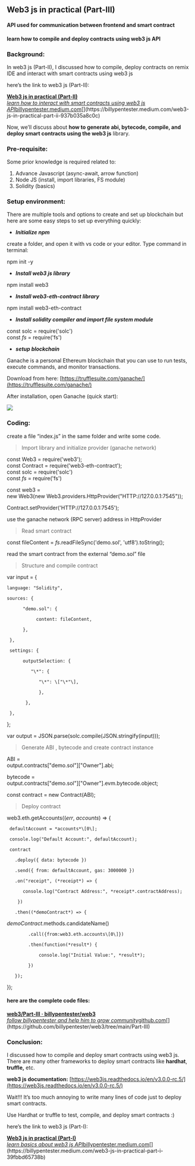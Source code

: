 ## Web3 js in practical (Part-III)

#### API used for communication between frontend and smart contract

#### learn how to compile and deploy contracts using web3 js API

### Background:

In web3 js (Part-II), I discussed how to compile, deploy contracts on remix IDE and interact with smart contracts using web3 js

here’s the link to web3 js (Part-II):

[**Web3 js in practical (Part-II)**  
*learn how to interact with smart contracts using web3 js API*billypentester.medium.com](https://billypentester.medium.com/web3-js-in-practical-part-ii-937b035a8c0c "https://billypentester.medium.com/web3-js-in-practical-part-ii-937b035a8c0c")[](https://billypentester.medium.com/web3-js-in-practical-part-ii-937b035a8c0c)

Now, we’ll discuss about **how to generate abi, bytecode, compile, and deploy smart contracts using the web3 js** library.

### Pre-requisite:

Some prior knowledge is required related to:

1.  Advance Javascript (async-await, arrow function)
2.  Node JS (install, import libraries, FS module)
3.  Solidity (basics)

### Setup environment:

There are multiple tools and options to create and set up blockchain but here are some easy steps to set up everything quickly:

*   ***Initialize npm***

create a folder, and open it with vs code or your editor. Type command in terminal:

npm init -y

*   ***Install web3 js library***

npm install web3

*   ***Install web3-eth-contract library***

npm install web3-eth-contract

*   ***Install solidity compiler and import file system module***

const solc = require('solc')  
const *fs* = require('fs')

*   ***setup blockchain***

Ganache is a personal Ethereum blockchain that you can use to run tests, execute commands, and monitor transactions.

Download from here: [https://trufflesuite.com/ganache/](https://trufflesuite.com/ganache/)

After installation, open Ganache (quick start):

![](https://cdn.hashnode.com/res/hashnode/image/upload/v1659520594966/JcopYi3Mm.png)

### Coding:

create a file “index.js” in the same folder and write some code.

> Import library and initialize provider (ganache network)

const Web3 = require('web3');  
const Contract = require('web3-eth-contract');  
const solc = require('solc')  
const *fs* = require('fs')

const web3 =   
new Web3(new Web3.providers.HttpProvider("HTTP://127.0.0.1:7545"));

Contract.setProvider('HTTP://127.0.0.1:7545');

use the ganache network (RPC server) address in HttpProvider

> Read smart contract

const fileContent = *fs*.readFileSync('demo.sol', 'utf8').toString();

read the smart contract from the external “demo.sol” file

> Structure and compile contract

var input = {

    language: "Solidity",

    sources: {

          "demo.sol": {

               content: fileContent,

          },

     },

     settings: {

          outputSelection: {

             "\*": {

                "\*": \["\*"\],

                },

           },

     },

};  
  

var output = JSON.parse(solc.compile(JSON.stringify(input)));

> Generate ABI , bytecode and create contract instance

ABI =   
output.contracts\["demo.sol"\]\["Owner"\].abi;

bytecode =   
output.contracts\["demo.sol"\]\["Owner"\].evm.bytecode.object;

const contract = new Contract(ABI);

> Deploy contract

web3.eth.getAccounts((*err*, *accounts*) => {

     defaultAccount = *accounts*\[0\];

     console.log("Default Account:", defaultAccount);

     contract

       .deploy({ data: bytecode })

       .send({ from: defaultAccount, gas: 3000000 })

       .on("receipt", (*receipt*) => {

          console.log("Contract Address:", *receipt*.contractAddress);

        })

       .then((*demoContract*) => {

 *demoContract*.methods.candidateName()

            .call({from:web3.eth.accounts\[0\]})

            .then(function(*result*) {

                console.log("Initial Value:", *result*);

            })

       });

});

#### here are the complete code files:

[**web3/Part-III · billypentester/web3**  
*follow billypentester and help him to grow community*github.com](https://github.com/billypentester/web3/tree/main/Part-III "https://github.com/billypentester/web3/tree/main/Part-III")[](https://github.com/billypentester/web3/tree/main/Part-III)

### Conclusion:

I discussed how to compile and deploy smart contracts using web3 js. There are many other frameworks to deploy smart contracts like **hardhat**, **truffle,** etc.

**web3 js documentation:** [https://web3js.readthedocs.io/en/v3.0.0-rc.5/](https://web3js.readthedocs.io/en/v3.0.0-rc.5/)

Wait!!! It’s too much annoying to write many lines of code just to deploy smart contracts.

Use Hardhat or truffle to test, compile, and deploy smart contracts :)

here’s the link to web3 js (Part-I):

[**Web3 js in practical (Part-I)**  
*learn basics about web3 js API*billypentester.medium.com](https://billypentester.medium.com/web3-js-in-practical-part-i-39fbbd65738b "https://billypentester.medium.com/web3-js-in-practical-part-i-39fbbd65738b")[](https://billypentester.medium.com/web3-js-in-practical-part-i-39fbbd65738b)